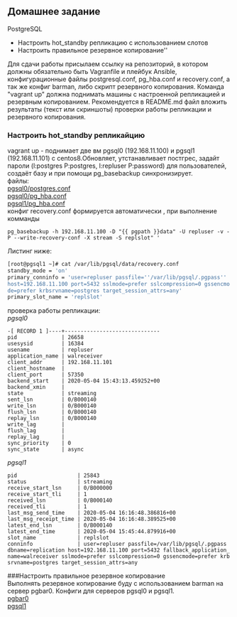 ## Домашнее задание
PostgreSQL
- Настроить hot_standby репликацию с использованием слотов
- Настроить правильное резервное копирование''

Для сдачи работы присылаем ссылку на репозиторий, в котором должны обязательно быть Vagranfile и плейбук Ansible, конфигурационные файлы postgresql.conf, pg_hba.conf и recovery.conf, а так же конфиг barman, либо скрипт резервного копирования. Команда "vagrant up" должна поднимать машины с настроенной репликацией и резервным копированием. Рекомендуется в README.md файл вложить результаты (текст или скриншоты) проверки работы репликации и резервного копирования. 

### Настроить hot_standby репликайцию  
vagrant up   -  поднимает две вм pgsql0 (192.168.11.100) и pgsql1 (192.168.11.101) c centos8.Обновляет, утстанавливает постгрес, задайт пароли (l:postgres P:postgres, l:repluser P:password) для пользователей, создаёт базу и при помощи pg_basebackup синхронизирует.  
файлы:  
[pgsql0/postgres.conf](./ansible/roles/pg/files/pgsql0/postgresql.conf)    
[pgsql0/pg_hba.conf](./ansible/roles/pg/files/pgsql0/pg_hba.conf)  
[pgsql1/pg_hba.conf](./ansible/roles/pg/files/pgsql1/pg_hba.conf)  
конфиг recovery.conf формируется автоматически , при выполнение комманды   
```
pg_basebackup -h 192.168.11.100 -D "{{ pgpath }}data" -U repluser -v -P --write-recovery-conf -X stream -S replslot" '
```
Листинг ниже:  
```bash
[root@pgsql1 ~]# cat /var/lib/pgsql/data/recovery.conf 
standby_mode = 'on'
primary_conninfo = 'user=repluser passfile=''/var/lib/pgsql/.pgpass'' 
host=192.168.11.100 port=5432 sslmode=prefer sslcompression=0 gssencmo
de=prefer krbsrvname=postgres target_session_attrs=any'
primary_slot_name = 'replslot'

```  
проверка работы репликации:  
*pgsql0*
```
-[ RECORD 1 ]----+------------------------------
pid              | 26658
usesysid         | 16384
usename          | repluser
application_name | walreceiver
client_addr      | 192.168.11.101
client_hostname  | 
client_port      | 57350
backend_start    | 2020-05-04 15:43:13.459252+00
backend_xmin     | 
state            | streaming
sent_lsn         | 0/B000140
write_lsn        | 0/B000140
flush_lsn        | 0/B000140
replay_lsn       | 0/B000140
write_lag        | 
flush_lag        | 
replay_lag       | 
sync_priority    | 0
sync_state       | async
```
*pgsql1*
```
pid                   | 25843
status                | streaming
receive_start_lsn     | 0/B000000
receive_start_tli     | 1
received_lsn          | 0/B000140
received_tli          | 1
last_msg_send_time    | 2020-05-04 16:16:48.386816+00
last_msg_receipt_time | 2020-05-04 16:16:48.389525+00
latest_end_lsn        | 0/B000140
latest_end_time       | 2020-05-04 15:45:44.879916+00
slot_name             | replslot
conninfo              | user=repluser passfile=/var/lib/pgsql/.pgpass 
dbname=replication host=192.168.11.100 port=5432 fallback_application_
name=walreceiver sslmode=prefer sslcompression=0 gssencmode=prefer krb
srvname=postgres target_session_attrs=any

```
###Настроить правильное резервное копирование  
Выполнять резервное копирование буду с использованием barman на сервер pgbar0.
Конфиги для серверов pgsql0 и pgsql1.  
[pgbar0](./ansible/roles/pg/files/pgbar0/pgsql0.conf)    
[pgsql1](./ansible/roles/pg/files/pgbar0/pgsql1.conf)  